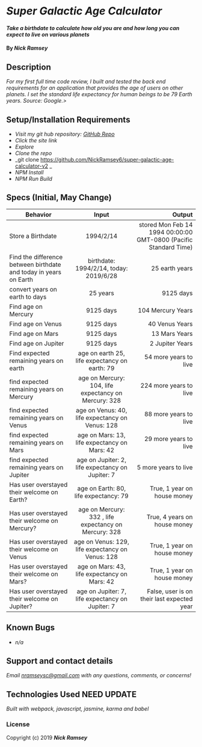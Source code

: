 # _Super Galactic Age Calculator_

#### _Take a birthdate to calculate how old you are and how long you can expect to live on various planets_

#### By _**Nick Ramsey**_

## Description

_For my first full time code review, I built and tested the back end requirements for an application that provides the age of users on other planets. I set the standard life expectancy for human beings to be 79 Earth years. Source: Google.>_

## Setup/Installation Requirements

* _Visit my git hub repository: <a href="https://github.com/NickRamsey6/super-galactic-age-calculator-v2">GitHub Repo</a>_
* _Click the site link_
* _Explore_
* _Clone the repo_
* _git clone https://github.com/NickRamsey6/super-galactic-age-calculator-v2 _
* _NPM Install_
* _NPM Run Build_


## Specs (Initial, May Change)

| Behavior | Input | Output |
| ------------- |:-------------:| -----:|
| Store a Birthdate | 1994/2/14 | stored Mon Feb 14 1994 00:00:00 GMT-0800 (Pacific Standard Time) |
| Find the difference between birthdate and today in years on Earth | birthdate: 1994/2/14, today: 2019/6/28 | 25 earth years |
| convert years on earth to days | 25 years | 9125 days |
| Find age on Mercury | 9125 days | 104 Mercury Years |
| Find age on Venus | 9125 days | 40 Venus Years |
| Find age on Mars | 9125 days | 13 Mars Years |
| Find age on Jupiter | 9125 days | 2 Jupiter Years |
| Find expected remaining years on earth | age on earth 25, life expectancy on earth: 79 | 54 more years to live |
| find expected remaining years on Mercury | age on Mercury: 104, life expectancy on Mercury: 328| 224 more years to live |
| find expected remaining years on Venus | age on Venus: 40, life expectancy on Venus: 128 | 88 more years to live |
| find expected remaining years on Mars | age on Mars: 13, life expectancy on Mars: 42 | 29 more years to live |
| find expected remaining years on Jupiter | age on Jupiter: 2, life expectancy on Jupiter: 7| 5 more years to live |
| Has user overstayed their welcome on Earth? | age on Earth: 80, life expectancy: 79 | True, 1 year on house money |
| Has user overstayed their welcome on Mercury? | age on Mercury: 332 , life expectancy on Mercury: 328| True, 4 years on house money |
| Has user overstayed their welcome on Venus | age on Venus: 129, life expectancy on Venus: 128 | True, 1 year on house money |
| Has user overstayed their welcome on Mars? | age on Mars: 43, life expectancy on Mars: 42 | True, 1 year on house money |
| Has user overstayed their welcome on Jupiter? | age on Jupiter: 7, life expectancy on Jupiter: 7 | False, user is on their last expected year |


## Known Bugs

* _n/a_

## Support and contact details

_Email nramseysc@gmail.com with any questions, comments, or concerns!_

## Technologies Used NEED UPDATE

_Built with webpack, javascript, jasmine, karma and babel_

### License

Copyright (c) 2019 **_Nick Ramsey_**
